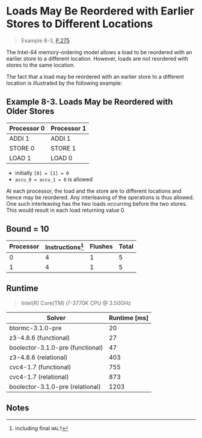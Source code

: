 # Loads May Be Reordered with Earlier Stores to Different Locations

> Example 8-3, [P.275](https://software.intel.com/sites/default/files/managed/7c/f1/253668-sdm-vol-3a.pdf#page=275)

The Intel-64 memory-ordering model allows a load to be reordered with an earlier store to a different location.
However, loads are not reordered with stores to the same location.

The fact that a load may be reordered with an earlier store to a different location is illustrated by the following example:

## Example 8-3. Loads May be Reordered with Older Stores

| Processor 0 | Processor 1 |
| ----------- | ----------- |
| ADDI 1      | ADDI 1      |
| STORE 0     | STORE 1     |
| LOAD 1      | LOAD 0      |

* initially `[0] = [1] = 0`
* `accu_0 = accu_1 = 0` is allowed

At each processor, the load and the store are to different locations and hence may be reordered.
Any interleaving of the operations is thus allowed.
One such interleaving has the two loads occurring before the two stores.
This would result in each load returning value 0.

## Bound = 10

| Processor | Instructions[^1]  | Flushes | Total |
| --------- | ----------------  | ------- | ----- |
| 0         | 4                 | 1       | 5     |
| 1         | 4                 | 1       | 5     |

## Runtime

> Intel(R) Core(TM) i7-3770K CPU @ 3.50GHz

| Solver                           | Runtime [ms] |
| -------------------------------- | ------------ |
| btormc-3.1.0-pre                 | 20           |
| z3-4.8.6 (functional)            | 27           |
| boolector-3.1.0-pre (functional) | 47           |
| z3-4.8.6 (relational)            | 403          |
| cvc4-1.7 (functional)            | 755          |
| cvc4-1.7 (relational)            | 873          |
| boolector-3.1.0-pre (relational) | 1203         |

## Notes

[^1]: including final `HALT`
